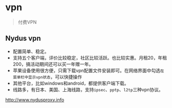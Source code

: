 # vpn


> 付费VPN


## Nydus vpn


* 配置简单、稳定。
* 支持五个客户端，评价比较稳定，社区比较活跃。也比较实惠。月租20，年租200，搞活动期间还可以买一年赠一年。
* 苹果设备使用很方便，只需下载vpn配置文件安装即可。在网络界面中勾选`在菜单栏中显示vpn状态`，可以快捷操作
* 其他平台，比如windows和android，都提供客户端下载。
* 线路多，有日本、美国、上海线路，支持`ipsec`、`pptp`、`l2tp`三种vpn协议。

<http://www.nydusproxy.info>



